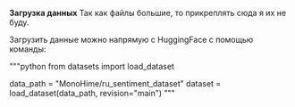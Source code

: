 **Загрузка данных**
Так как файлы большие, то прикреплять сюда я их не буду.

Загрузить данные можно напрямую с HuggingFace с помощью команды:

"""python
from datasets import load_dataset

data_path = "MonoHime/ru_sentiment_dataset"
dataset = load_dataset(data_path, revision="main")
"""
